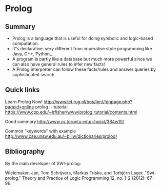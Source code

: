 # Prolog

## Summary

+ Prolog is a language that is useful for doing symbolic and logic-based computation.
+ It‟s declarative: very different from imperative style programming like Java, C++, Python,…
+ A program is partly like a database but much more powerful since we can also have general
rules to infer new facts!
+ A Prolog interpreter can follow these facts/rules and answer queries by sophisticated search


## Quick links

Learn Prolog Now! <http://www.let.rug.nl/bos/lpn//lpnpage.php?pageid=online>
prolog :- tutorial <https://www.cpp.edu/~jrfisher/www/prolog_tutorial/contents.html>

Good summary <http://www.cs.toronto.edu/~hojjat/384w10/>

Common "keywords" with example <http://www.cse.unsw.edu.au/~billw/dictionaries/prolog/>

## Bibliography

By the main developer of SWI-prolog:

Wielemaker, Jan, Tom Schrijvers, Markus Triska, and Torbjörn Lager. "Swi-prolog." Theory and Practice of Logic Programming 12, no. 1-2 (2012): 67-96.